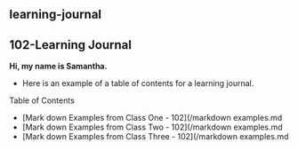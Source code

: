 ## learning-journal

## 102-Learning Journal

**Hi, my name is Samantha.**


- Here is an example of a table of contents for a learning journal.

Table of Contents


- [Mark down Examples from Class One - 102](/markdown examples.md
- [Mark down Examples from Class Two - 102](/markdown examples.md
- [Mark down Examples from Class Three - 102](/markdown examples.md
